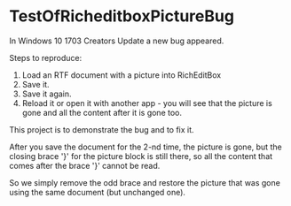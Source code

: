 # TestOfRicheditboxPictureBug
In Windows 10 1703 Creators Update a new bug appeared.

Steps to reproduce:
1. Load an RTF document with a picture into RichEditBox
2. Save it.
3. Save it again.
4. Reload it or open it with another app - you will see that the picture is gone and all the content after it is gone too.

This project is to demonstrate the bug and to fix it.

After you save the document for the 2-nd time, the picture is gone, but the closing brace '}' for the picture block is still there, so all the content that comes after the brace '}' cannot be read.

So we simply remove the odd brace and restore the picture that was gone using the same document (but unchanged one).
